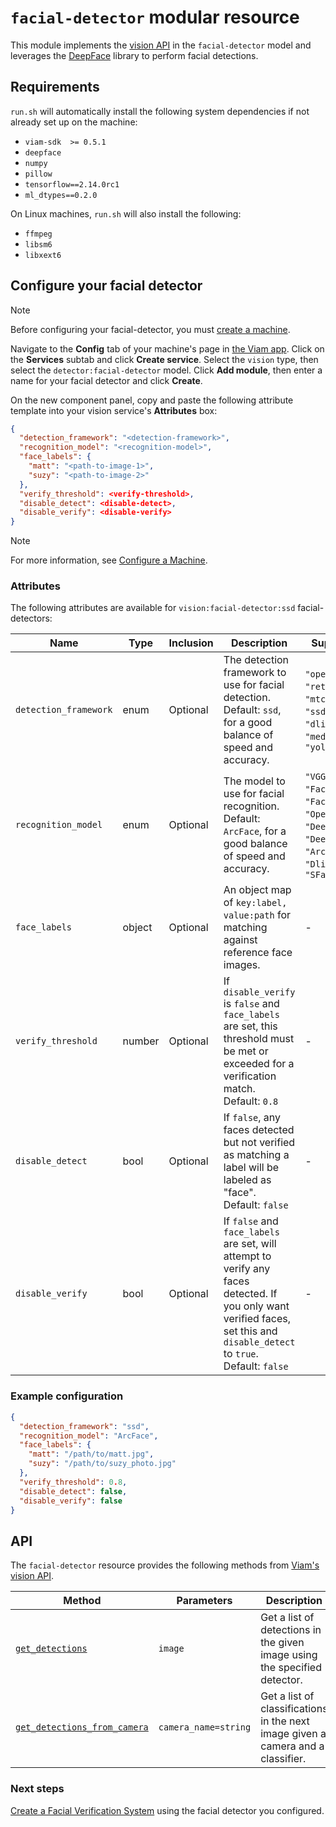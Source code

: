 # `facial-detector` modular resource

This module implements the [vision API](https://python.viam.dev/autoapi/viam/services/vision/client/index.html) in the `facial-detector` model and leverages the [DeepFace](https://github.com/serengil/deepface) library to perform facial detections.

## Requirements

`run.sh` will automatically install the following system dependencies if not already set up on the machine:

- `viam-sdk  >= 0.5.1`
- `deepface`
- `numpy`
- `pillow`
- `tensorflow==2.14.0rc1`
- `ml_dtypes==0.2.0`

On Linux machines, `run.sh` will also install the following:

- `ffmpeg`
- `libsm6`
- `libxext6`


## Configure your facial detector

> [!NOTE]
> Before configuring your facial-detector, you must [create a machine](https://docs.viam.com/manage/fleet/machines/#add-a-new-machine).

Navigate to the **Config** tab of your machine's page in [the Viam app](https://app.viam.com/).
Click on the **Services** subtab and click **Create service**.
Select the `vision` type, then select the `detector:facial-detector` model. 
Click **Add module**, then enter a name for your facial detector and click **Create**.

On the new component panel, copy and paste the following attribute template into your vision service's **Attributes** box:

```json 
{
  "detection_framework": "<detection-framework>",
  "recognition_model": "<recognition-model>",
  "face_labels": {
    "matt": "<path-to-image-1>",
    "suzy": "<path-to-image-2>"
  },
  "verify_threshold": <verify-threshold>,
  "disable_detect": <disable-detect>,
  "disable_verify": <disable-verify>
}
```

> [!NOTE]
> For more information, see [Configure a Machine](https://docs.viam.com/manage/configuration/).

### Attributes 

The following attributes are available for `vision:facial-detector:ssd` facial-detectors:

| Name   | Type | Inclusion | Description| Supported |
|--------|-------|----------|------------|-----------|
| `detection_framework` | enum | Optional| The detection framework to use for facial detection.<br> Default: `ssd`, for a good balance of speed and accuracy. | `"opencv"`, `"retinaface"`, `"mtcnn"`, `"ssd"`, `"dlib"`, `"mediapipe"`, `"yolov8"` |
| `recognition_model` | enum | Optional| The model to use for facial recognition.<br> Default: `ArcFace`, for a good balance of speed and accuracy.| `"VGG-Face"`, `"Facenet"`, `"Facenet512"`, `"OpenFace"`, `"DeepFace"`, `"DeepID"`, `"ArcFace"`, `"Dlib"`, `"SFace"` |                     |
| `face_labels` | object  | Optional | An object map of `key:label, value:path` for matching against reference face images. | - |
| `verify_threshold` | number  | Optional | If `disable_verify` is `false` and `face_labels` are set, this threshold must be met or exceeded for a verification match.<br> Default: `0.8` | - |
| `disable_detect` | bool | Optional| If `false`, any faces detected but not verified as matching a label will be labeled as "face".<br> Default: `false` | - |
| `disable_verify` | bool | Optional | If `false` and `face_labels` are set, will attempt to verify any faces detected. If you only want verified faces, set this and `disable_detect` to `true`.<br> Default: `false` | - |


### Example configuration 

```json
{
  "detection_framework": "ssd",
  "recognition_model": "ArcFace",
  "face_labels": {
    "matt": "/path/to/matt.jpg",
    "suzy": "/path/to/suzy_photo.jpg"
  },
  "verify_threshold": 0.8,
  "disable_detect": false,
  "disable_verify": false
}
```

## API

The `facial-detector` resource provides the following methods from [Viam's vision API](https://python.viam.dev/autoapi/viam/services/vision/client/index.html).

| Method   | Parameters | Description |
|--------|-------|----------|
| [`get_detections`](https://python.viam.dev/autoapi/viam/services/vision/client/index.html#viam.services.vision.client.VisionClient.get_detections) | `image` | Get a list of detections in the given image using the specified detector.|
 | [`get_detections_from_camera`](https://python.viam.dev/autoapi/viam/services/vision/client/index.html#viam.services.vision.client.VisionClient.get_classifications_from_camera) | `camera_name=string` | Get a list of classifications in the next image given a camera and a classifier.|

### Next steps

[Create a Facial Verification System](https://docs.viam.com/tutorials/projects/verification-system/#configure-a-verification-system) using the facial detector you configured.

